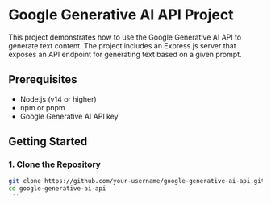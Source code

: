 # Google Generative AI API Project

This project demonstrates how to use the Google Generative AI API to generate text content. The project includes an Express.js server that exposes an API endpoint for generating text based on a given prompt.

## Prerequisites

- Node.js (v14 or higher)
- npm or pnpm
- Google Generative AI API key

## Getting Started

### 1. Clone the Repository

```sh
git clone https://github.com/your-username/google-generative-ai-api.git
cd google-generative-ai-api
'''